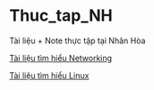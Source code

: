 # Thuc_tap_NH
Tài liệu + Note thực tập tại Nhân Hòa 

[Tài liệu tìm hiểu Networking](Network/README.md)

[Tài liệu tìm hiểu Linux](Linux/README.md)